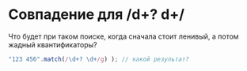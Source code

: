 # Совпадение для /d+? d+/

Что будет при таком поиске, когда сначала стоит ленивый, а потом жадный квантификаторы?

```js
"123 456".match(/\d+? \d+/g) ); // какой результат?
```

